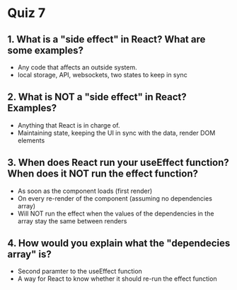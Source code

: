 # Quiz 7

## 1. What is a "side effect" in React? What are some examples?
- Any code that affects an outside system.
- local storage, API, websockets, two states to keep in sync

## 2. What is NOT a "side effect" in React? Examples?
- Anything that React is in charge of.
- Maintaining state, keeping the UI in sync with the data, render DOM elements

## 3. When does React run your useEffect function? When does it NOT run the effect function?
- As soon as the component loads (first render)
- On every re-render of the component (assuming no dependencies array)
- Will NOT run the effect when the values of the dependencies in the array stay the same between renders

## 4. How would you explain what the "dependecies array" is?
- Second paramter to the useEffect function
- A way for React to know whether it should re-run the effect function